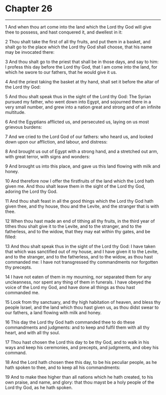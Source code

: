 # Chapter 26

***

1 And when thou art come into the land which the Lord thy God will give thee to possess, and hast conquered it, and dwellest in it:

2 Thou shalt take the first of all thy fruits, and put them in a basket, and shalt go to the place which the Lord thy God shall choose, that his name may be invocated there:

3 And thou shalt go to the priest that shall be in those days, and say to him: I profess this day before the Lord thy God, that I am come into the land, for which he swore to our fathers, that he would give it us.

4 And the priest taking the basket at thy hand, shall set it before the altar of the Lord thy God:

5 And thou shalt speak thus in the sight of the Lord thy God: The Syrian pursued my father, who went down into Egypt, and sojourned there in a very small number, and grew into a nation great and strong and of an infinite multitude.

6 And the Egyptians afflicted us, and persecuted us, laying on us most grievous burdens:

7 And we cried to the Lord God of our fathers: who heard us, and looked down upon our affliction, and labour, and distress:

8 And brought us out of Egypt with a strong hand, and a stretched out arm, with great terror, with signs and wonders:

9 And brought us into this place, and gave us this land flowing with milk and honey.

10 And therefore now I offer the firstfruits of the land which the Lord hath given me. And thou shalt leave them in the sight of the Lord thy God, adoring the Lord thy God.

11 And thou shalt feast in all the good things which the Lord thy God hath given thee, and thy house, thou and the Levite, and the stranger that is with thee.

12 When thou hast made an end of tithing all thy fruits, in the third year of tithes thou shalt give it to the Levite, and to the stranger, and to the fatherless, and to the widow, that they may eat within thy gates, and be filled:

13 And thou shalt speak thus in the sight of the Lord thy God: I have taken that which was sanctified out of my house, and I have given it to the Levite, and to the stranger, and to the fatherless, and to the widow, as thou hast commanded me: I have not transgressed thy commandments nor forgotten thy precepts.

14 I have not eaten of them in my mourning, nor separated them for any uncleanness, nor spent any thing of them in funerals. I have obeyed the voice of the Lord my God, and have done all things as thou hast commanded me.

15 Look from thy sanctuary, and thy high habitation of heaven, and bless thy people Israel, and the land which thou hast given us, as thou didst swear to our fathers, a land flowing with milk and honey.

16 This day the Lord thy God hath commanded thee to do these commandments and judgments: and to keep and fulfil them with all thy heart, and with all thy soul.

17 Thou hast chosen the Lord this day to be thy God, and to walk in his ways and keep his ceremonies, and precepts, and judgments, and obey his command.

18 And the Lord hath chosen thee this day, to be his peculiar people, as he hath spoken to thee, and to keep all his commandments:

19 And to make thee higher than all nations which he hath created, to his own praise, and name, and glory: that thou mayst be a holy people of the Lord thy God, as he hath spoken.

